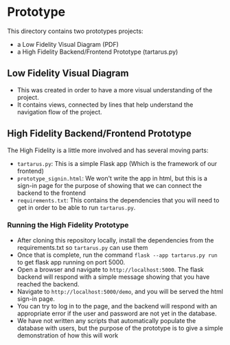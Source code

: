 # Prototype

This directory contains two prototypes projects:
- a Low Fidelity Visual Diagram (PDF)
- a High Fidelity Backend/Frontend Prototype (tartarus.py)

## Low Fidelity Visual Diagram
- This was created in order to have a more visual understanding of the project.
- It contains views, connected by lines that help understand the navigation flow of the project.

## High Fidelity Backend/Frontend Prototype
The High Fidelity is a little more involved and has several moving parts:
- `tartarus.py`: This is a simple Flask app (Which is the framework of our frontend)
- `prototype_signin.html`: We won't write the app in html, but this is a sign-in page for the purpose of showing that we can connect the backend to the frontend
- `requirements.txt`: This contains the dependencies that you will need to get in order to be able to run `tartarus.py`.

### Running the High Fidelity Prototype
- After cloning this repository locally, install the dependencies from the requirements.txt so `tartarus.py` can use them
- Once that is complete, run the command `flask --app tartarus.py run` to get flask app running on port 5000.
- Open a browser and navigate to `http://localhost:5000`. The flask backend will respond with a simple message showing that you have reached the backend.
- Navigate to `http://localhost:5000/demo`, and you will be served the html sign-in page.
- You can try to log in to the page, and the backend will respond with an appropriate error if the user and password are not yet in the database.
- We have not written any scripts that automatically populate the database with users, but the purpose of the prototype is to give a simple demonstration of how this will work